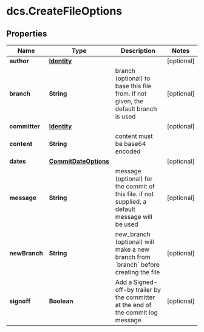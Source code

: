 # dcs.CreateFileOptions

## Properties
Name | Type | Description | Notes
------------ | ------------- | ------------- | -------------
**author** | [**Identity**](Identity.md) |  | [optional] 
**branch** | **String** | branch (optional) to base this file from. if not given, the default branch is used | [optional] 
**committer** | [**Identity**](Identity.md) |  | [optional] 
**content** | **String** | content must be base64 encoded | 
**dates** | [**CommitDateOptions**](CommitDateOptions.md) |  | [optional] 
**message** | **String** | message (optional) for the commit of this file. if not supplied, a default message will be used | [optional] 
**newBranch** | **String** | new_branch (optional) will make a new branch from &#x60;branch&#x60; before creating the file | [optional] 
**signoff** | **Boolean** | Add a Signed-off-by trailer by the committer at the end of the commit log message. | [optional] 

